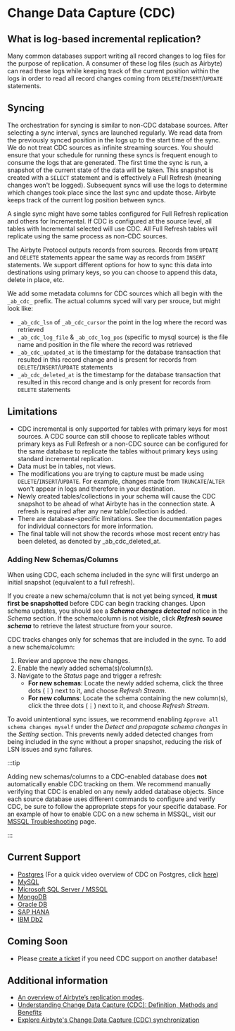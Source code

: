 # Change Data Capture (CDC)

## What is log-based incremental replication?

Many common databases support writing all record changes to log files for the purpose of replication. A consumer of these log files \(such as Airbyte\) can read these logs while keeping track of the current position within the logs in order to read all record changes coming from `DELETE`/`INSERT`/`UPDATE` statements.

## Syncing

The orchestration for syncing is similar to non-CDC database sources. After selecting a sync interval, syncs are launched regularly. We read data from the previously synced position in the logs up to the start time of the sync. We do not treat CDC sources as infinite streaming sources. You should ensure that your schedule for running these syncs is frequent enough to consume the logs that are generated. The first time the sync is run, a snapshot of the current state of the data will be taken. This snapshot is created with a `SELECT` statement and is effectively a Full Refresh (meaning changes won't be logged). Subsequent syncs will use the logs to determine which changes took place since the last sync and update those. Airbyte keeps track of the current log position between syncs.

A single sync might have some tables configured for Full Refresh replication and others for Incremental. If CDC is configured at the source level, all tables with Incremental selected will use CDC. All Full Refresh tables will replicate using the same process as non-CDC sources.

The Airbyte Protocol outputs records from sources. Records from `UPDATE` and `DELETE` statements appear the same way as records from `INSERT` statements. We support different options for how to sync this data into destinations using primary keys, so you can choose to append this data, delete in place, etc.

We add some metadata columns for CDC sources which all begin with the `_ab_cdc_` prefix. The actual columns syced will vary per srouce, but might look like:

- `_ab_cdc_lsn` of `_ab_cdc_cursor` the point in the log where the record was retrieved
- `_ab_cdc_log_file` & `_ab_cdc_log_pos` \(specific to mysql source\) is the file name and position in the file where the record was retrieved
- `_ab_cdc_updated_at` is the timestamp for the database transaction that resulted in this record change and is present for records from `DELETE`/`INSERT`/`UPDATE` statements
- `_ab_cdc_deleted_at` is the timestamp for the database transaction that resulted in this record change and is only present for records from `DELETE` statements

## Limitations

- CDC incremental is only supported for tables with primary keys for most sources. A CDC source can still choose to replicate tables without primary keys as Full Refresh or a non-CDC source can be configured for the same database to replicate the tables without primary keys using standard incremental replication.
- Data must be in tables, not views.
- The modifications you are trying to capture must be made using `DELETE`/`INSERT`/`UPDATE`. For example, changes made from `TRUNCATE`/`ALTER` won't appear in logs and therefore in your destination.
- Newly created tables/collections in your schema will cause the CDC snapshot to be ahead of what Airbyte has in the connection state. A refresh is required after any new table/collection is added.
- There are database-specific limitations. See the documentation pages for individual connectors for more information.
- The final table will not show the records whose most recent entry has been deleted, as denoted by _ab_cdc_deleted_at.

### Adding New Schemas/Columns

When using CDC, each schema included in the sync will first undergo an initial snapshot (equivalent to a full refresh).

If you create a new schema/column that is not yet being synced, **it must first be snapshotted** before CDC can begin tracking changes.
Upon schema updates, you should see a _**Schema changes detected**_ notice in the _Schema_ section.
If the schema/column is not visible, click _**Refresh source schema**_ to retrieve the latest structure from your source.

CDC tracks changes only for schemas that are included in the sync. To add a new schema/column:
1. Review and approve the new changes.
2. Enable the newly added schema(s)/column(s).
3. Navigate to the _Status_ page and trigger a refresh:
    - **For new schemas**: Locate the newly added schema, click the three dots (⋮) next to it, and choose _Refresh Stream_.
    - **For new columns**: Locate the schema containing the new column(s), click the three dots (⋮) next to it, and choose _Refresh Stream_.

To avoid unintentional sync issues, we recommend enabling `Approve all schema changes myself` under the
_Detect and propagate schema changes_ in the _Setting_ section. This prevents newly added detected changes from being included in the sync without a proper snapshot,
reducing the risk of LSN issues and sync failures.

:::tip

Adding new schemas/columns to a CDC-enabled database does **not** automatically enable CDC tracking on them.
We recommend manually verifying that CDC is enabled on any newly added database objects. Since each source database uses different commands to configure and verify CDC, be sure to follow the appropriate steps for your specific database.
For an example of how to enable CDC on a new schema in MSSQL, visit our [MSSQL Troubleshooting](https://docs.airbyte.com/integrations/sources/mssql/mssql-troubleshooting) page.

:::

## Current Support

- [Postgres](/integrations/sources/postgres) \(For a quick video overview of CDC on Postgres, click [here](https://www.youtube.com/watch?v=NMODvLgZvuE&ab_channel=Airbyte)\)
- [MySQL](/integrations/sources/mysql)
- [Microsoft SQL Server / MSSQL](/integrations/sources/mssql)
- [MongoDB](/integrations/sources/mongodb-v2)
- [Oracle DB](/integrations/enterprise-connectors/source-oracle-enterprise)
- [SAP HANA](/integrations/enterprise-connectors/source-sap-hana)
- [IBM Db2](/integrations/enterprise-connectors/source-db2)

## Coming Soon


- Please [create a ticket](https://github.com/airbytehq/airbyte/issues/new/choose) if you need CDC support on another database!

## Additional information

- [An overview of Airbyte’s replication modes](https://airbyte.com/blog/understanding-data-replication-modes).
- [Understanding Change Data Capture (CDC): Definition, Methods and Benefits](https://airbyte.com/blog/change-data-capture-definition-methods-and-benefits)
- [Explore Airbyte's Change Data Capture (CDC) synchronization](https://airbyte.com/tutorials/incremental-change-data-capture-cdc-replication)
